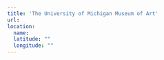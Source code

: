 ```yaml
---
title: 'The University of Michigan Museum of Art'
url:
location:
  name:
  latitude: ""
  longitude: ""
---
```

